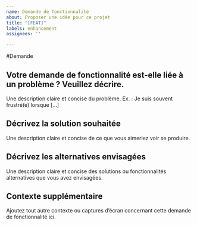 ```yaml
---
name: Demande de fonctionnalité
about: Proposer une idée pour ce projet
title: "[FEAT]"
labels: enhancement
assignees: ''

---
```


#Demande
## Votre demande de fonctionnalité est-elle liée à un problème ? Veuillez décrire.
Une description claire et concise du problème. Ex. : Je suis souvent frustré(e) lorsque [...]

## Décrivez la solution souhaitée
Une description claire et concise de ce que vous aimeriez voir se produire.

## Décrivez les alternatives envisagées
Une description claire et concise des solutions ou fonctionnalités alternatives que vous avez envisagées.

## Contexte supplémentaire
Ajoutez tout autre contexte ou captures d’écran concernant cette demande de fonctionnalité ici.
